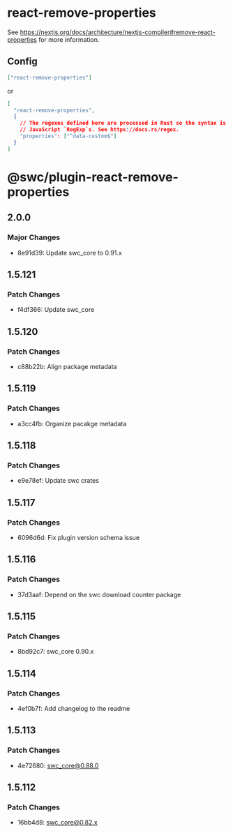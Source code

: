 # react-remove-properties

See https://nextjs.org/docs/architecture/nextjs-compiler#remove-react-properties for more information.

## Config

```json
["react-remove-properties"]
```

or

```json
[
  "react-remove-properties",
  {
    // The regexes defined here are processed in Rust so the syntax is different from
    // JavaScript `RegExp`s. See https://docs.rs/regex.
    "properties": ["^data-custom$"]
  }
]
```

# @swc/plugin-react-remove-properties

## 2.0.0

### Major Changes

- 8e91d39: Update swc_core to 0.91.x

## 1.5.121

### Patch Changes

- f4df366: Update swc_core

## 1.5.120

### Patch Changes

- c88b22b: Align package metadata

## 1.5.119

### Patch Changes

- a3cc4fb: Organize pacakge metadata

## 1.5.118

### Patch Changes

- e9e78ef: Update swc crates

## 1.5.117

### Patch Changes

- 6096d6d: Fix plugin version schema issue

## 1.5.116

### Patch Changes

- 37d3aaf: Depend on the swc download counter package

## 1.5.115

### Patch Changes

- 8bd92c7: swc_core 0.90.x

## 1.5.114

### Patch Changes

- 4ef0b7f: Add changelog to the readme

## 1.5.113

### Patch Changes

- 4e72680: swc_core@0.88.0

## 1.5.112

### Patch Changes

- 16bb4d8: swc_core@0.82.x
